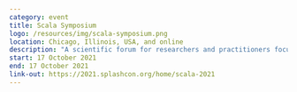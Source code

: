 ```yaml
---
category: event
title: Scala Symposium
logo: /resources/img/scala-symposium.png
location: Chicago, Illinois, USA, and online
description: "A scientific forum for researchers and practitioners focused on the Scala language."
start: 17 October 2021
end: 17 October 2021
link-out: https://2021.splashcon.org/home/scala-2021
---
```

